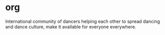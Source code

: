# org
International community of dancers helping each other to spread dancing and dance culture, make it available for everyone everywhere.
